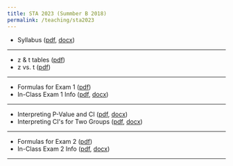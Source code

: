 ```yaml
---
title: STA 2023 (Summber B 2018)
permalink: /teaching/sta2023
---
```

- Syllabus ([pdf](https://michaelkkim.github.io/pdf/sta2023_summerB18/STA2023SyllabusSummerB.pdf), [docx](https://michaelkkim.github.io/pdf/sta2023_summerB18/STA2023SyllabusSummerB.docx))

____________________________________________________________________________________________________________________

- z & t tables ([pdf](https://michaelkkim.github.io/pdf/sta2023_summerB18/z&t_tables.pdf))
- z vs. t ([pdf](https://michaelkkim.github.io/pdf/sta2023_summerB18/zvs.t.pdf))

____________________________________________________________________________________________________________________

- Formulas for Exam 1 ([pdf](https://michaelkkim.github.io/pdf/sta2023_summerB18/Formulas_for_Exam1.pdf))
- In-Class Exam 1 Info ([pdf](https://michaelkkim.github.io/pdf/sta2023_summerB18/In-Class_Exam1_Info.pdf), [docx](https://michaelkkim.github.io/pdf/sta2023_summerB18/In-Class_Exam1_Info.docx))

____________________________________________________________________________________________________________________

- Interpreting P-Value and CI ([pdf](https://michaelkkim.github.io/pdf/sta2023_summerB18/p-value_and_CI_interpretations.pdf), [docx](https://michaelkkim.github.io/pdf/sta2023_summerB18/p-value_and_CI_interpretations.docx))
- Interpreting CI's for Two Groups ([pdf](https://michaelkkim.github.io/pdf/sta2023_summerB18/2-Group_CI_Interpretations.pdf), [docx](https://michaelkkim.github.io/pdf/sta2023_summerB18/2-Group_CI_Interpretations.docx))

____________________________________________________________________________________________________________________

- Formulas for Exam 2 ([pdf](https://michaelkkim.github.io/pdf/sta2023_summerB18/Formulas_for_Exam2.pdf))
- In-Class Exam 2 Info ([pdf](https://michaelkkim.github.io/pdf/sta2023_summerB18/In-Class_Exam2_Info.pdf), [docx](https://michaelkkim.github.io/pdf/sta2023_summerB18/In-Class_Exam2_Info.docx))

____________________________________________________________________________________________________________________

